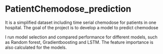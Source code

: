 # PatientChemodose_prediction

It is a simplified dataset including time serial chemodose for patients in one hospital.
The goal of the project is to develop a model to predict chemodose 

I run model selection and compared performance for different models, such as Random forest, Gradientboosting and LSTM. 
The feature importance is also calculated for the models. 
